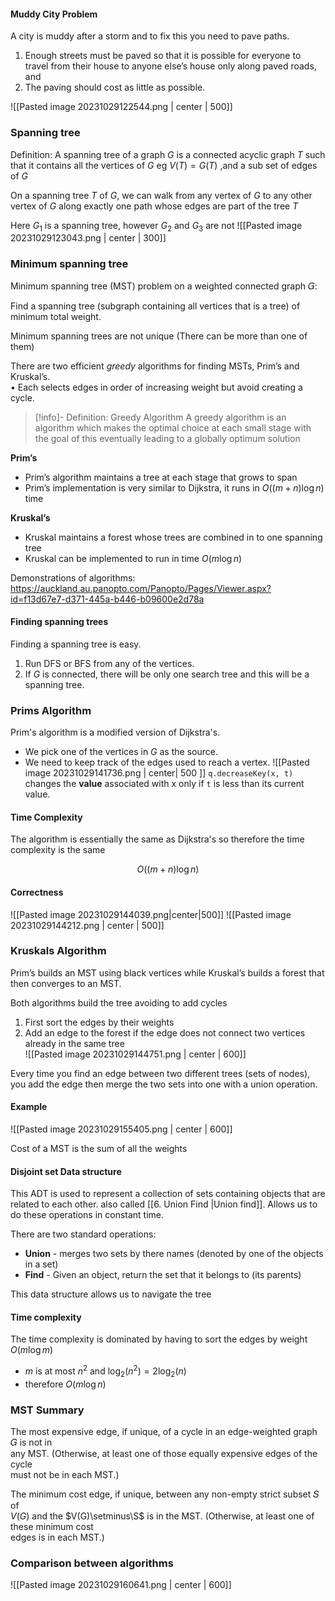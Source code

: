 #### Muddy City Problem
A city is muddy after a storm and to fix this you need to pave paths.

1. Enough streets must be paved so that it is possible for everyone to travel from their house to anyone else’s house only along paved roads, and
2. The paving should cost as little as possible.

![[Pasted image 20231029122544.png | center | 500]]
### Spanning tree
Definition: A spanning tree of a graph $G$ is a connected acyclic graph $T$ such that it contains all the vertices of $G$ eg $V(T) = G(T)$ ,and a sub set of edges of $G$

On a spanning tree $T$ of $G$, we can walk from any vertex of $G$ to any other vertex of $G$ along exactly one path whose edges are part of the tree $T$

Here $G_{1}$ is a spanning tree, however $G_{2}$ and $G_{3}$ are not
![[Pasted image 20231029123043.png | center | 300]]

### Minimum spanning tree 
Minimum spanning tree (MST) problem on a weighted connected graph 𝐺:

Find a spanning tree (subgraph containing all vertices that is a tree) of minimum total weight.

Minimum spanning trees are not unique (There can be more than one of them)

There are two efficient *greedy* algorithms for finding MSTs, Prim’s and Kruskal’s.  
• Each selects edges in order of increasing weight but avoid creating a cycle.

>[!info]- Definition: Greedy Algorithm
>A greedy algorithm is an algorithm which makes the optimal choice at each small stage with the goal of this eventually leading to a globally optimum solution

**Prim’s**
- Prim’s algorithm maintains a tree at each stage that grows to span  
- Prim’s implementation is very similar to Dijkstra, it runs in $O((m+n)\log n)$ time

**Kruskal’s**
- Kruskal maintains a forest whose trees are combined in to one spanning tree
- Kruskal can be implemented to run in time $O(m\log n)$

Demonstrations of algorithms: https://auckland.au.panopto.com/Panopto/Pages/Viewer.aspx?id=f13d67e7-d371-445a-b446-b09600e2d78a
#### Finding spanning trees
Finding a spanning tree is easy.  
1. Run DFS or BFS from any of the vertices.  
2. If $G$ is connected, there will be only one search tree and this will be a spanning tree.

### Prims Algorithm
Prim's algorithm is a modified version of Dijkstra's. 
- We pick one of the vertices in $G$ as the source. 
- We need to keep track of the edges used to reach a vertex.
![[Pasted image 20231029141736.png | center| 500 ]]
`q.decreaseKey(x, t)` changes the **value** associated with x only if `t` is less than its current value. 

#### Time Complexity
The algorithm is essentially the same as Dijkstra's so therefore the time complexity is the same

$$
O((m+n)\log n)
$$

#### Correctness
![[Pasted image 20231029144039.png|center|500]]
![[Pasted image 20231029144212.png | center |  500]]
### Kruskals Algorithm
Prim’s builds an MST using black vertices while Kruskal’s builds a forest that then converges to an MST. 

Both algorithms build the tree avoiding to add cycles  

1. First sort the edges by their weights  
2. Add an edge to the forest if the edge does not connect two vertices already in the same tree  
![[Pasted image 20231029144751.png | center | 600]]

Every time you find an edge between two different trees (sets of nodes), you add the edge then merge the two sets into one with a union operation. 

#### Example
![[Pasted image 20231029155405.png | center | 600]]

Cost of a MST is the sum of all the weights

#### Disjoint set Data structure
This ADT is used to represent a collection of sets containing objects that are related to each other. also called [[6. Union Find |Union find]]. Allows us to do these operations in constant time. 

There are two standard operations:
- **Union** - merges two sets by there names (denoted by one of the objects in a set)
- **Find** - Given an object, return the set that it belongs to (its parents)

This data structure allows us to navigate the tree

#### Time complexity
The time complexity is dominated by having to sort the edges by weight $O(m\log m)$
- $m$ is at most $n^2$ and $\log_{2}(n^2) = 2\log_{2}(n)$
- therefore $O(m \log n)$


### MST Summary
The most expensive edge, if unique, of a cycle in an edge-weighted graph 𝐺 is not in  
any MST. (Otherwise, at least one of those equally expensive edges of the cycle  
must not be in each MST.)  

The minimum cost edge, if unique, between any non-empty strict subset 𝑆 of  
$V(G)$ and the $V(G)\setminus\S$ is in the MST. (Otherwise, at least one of these minimum cost  
edges is in each MST.)

### Comparison between algorithms
![[Pasted image 20231029160641.png | center | 600]]